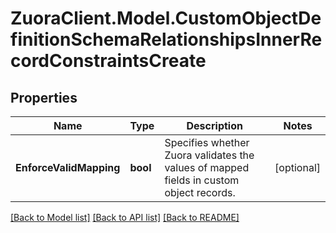 # ZuoraClient.Model.CustomObjectDefinitionSchemaRelationshipsInnerRecordConstraintsCreate

## Properties

Name | Type | Description | Notes
------------ | ------------- | ------------- | -------------
**EnforceValidMapping** | **bool** | Specifies whether Zuora validates the values of mapped fields in custom object records.  | [optional] 

[[Back to Model list]](../README.md#documentation-for-models) [[Back to API list]](../README.md#documentation-for-api-endpoints) [[Back to README]](../README.md)

